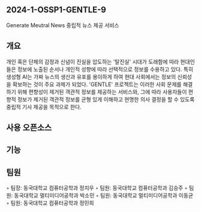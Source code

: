 ﻿## 2024-1-OSSP1-GENTLE-9
 Generate Meutral News 중립적 뉴스 제공 서비스

## 개요
개인 혹은 단체의 감정과 신념이 진실을 압도하는 '탈진실' 시대가 도래함에 따라 현대인들은 정보에 노출된 순서나 개인적 성향에 따라 선택적으로 정보를 수용하고 있다. 특히 생성형 AI는 가짜 뉴스의 생산과 유포를 용이하게 하여 현대 사회에서는 정보의 신뢰성을 확보하는 것이 주요 과제가 되었다. 
'GENTLE' 프로젝트는 이러한 사회 문제를 해결하기 위해 편향성이 제거된 객관적 정보를 제공하는 서비스와, 그에 따라 사용자들이 편향적 정보가 제거된 객관적 정보를 균형 있게 이해하고 현명한 의사 결정을 할 수 있도록 중립적 기사 제공을 목적으로 한다.

## 사용 오픈소스 

## 기능


## 팀원
◦ 팀장: 동국대학교 컴퓨터공학과 정지우
◦ 팀원: 동국대학교 컴퓨터공학과 김승주 
◦ 팀원: 동국대학교 멀티미디어공학과 박소민
◦ 팀원: 동국대학교 멀티미디어공학과 이동균
◦ 팀원: 동국대학교 컴퓨터공학과 정민희
 
